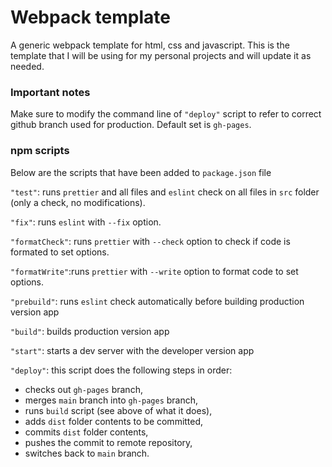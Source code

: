 # Webpack template

A generic webpack template for html, css and javascript. This is the template that I will be using for my personal projects and will update it as needed.

### Important notes

Make sure to modify the command line of `"deploy"` script to refer to correct github branch used for production. Default set is `gh-pages`.

### npm scripts

Below are the scripts that have been added to `package.json` file

`"test"`: runs `prettier` and all files and `eslint` check on all files in `src` folder (only a check, no modifications).

`"fix"`: runs `eslint` with `--fix` option.

`"formatCheck"`: runs `prettier` with `--check` option to check if code is formated to set options.

`"formatWrite"`:runs `prettier` with `--write` option to format code to set options.

`"prebuild"`: runs `eslint` check automatically before building production version app

`"build"`: builds production version app

`"start"`: starts a dev server with the developer version app

`"deploy"`: this script does the following steps in order:

- checks out `gh-pages` branch,
- merges `main` branch into `gh-pages` branch,
- runs `build` script (see above of what it does),
- adds `dist` folder contents to be committed,
- commits `dist` folder contents,
- pushes the commit to remote repository,
- switches back to `main` branch.
